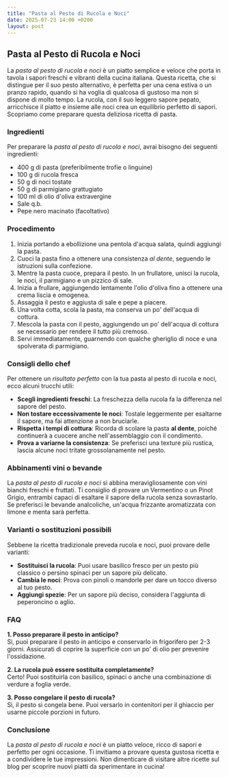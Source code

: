 ```yaml
---
title: "Pasta al Pesto di Rucola e Noci"
date: 2025-07-23 14:00 +0200
layout: post
---
```


## Pasta al Pesto di Rucola e Noci

La *pasta al pesto di rucola e noci* è un piatto semplice e veloce che porta in tavola i sapori freschi e vibranti della cucina italiana. Questa ricetta, che si distingue per il suo pesto alternativo, è perfetta per una cena estiva o un pranzo rapido, quando si ha voglia di qualcosa di gustoso ma non si dispone di molto tempo. La rucola, con il suo leggero sapore pepato, arricchisce il piatto e insieme alle noci crea un equilibrio perfetto di sapori. Scopriamo come preparare questa deliziosa ricetta di pasta.

### Ingredienti

Per preparare la *pasta al pesto di rucola e noci*, avrai bisogno dei seguenti ingredienti:

- 400 g di pasta (preferibilmente trofie o linguine)
- 100 g di rucola fresca
- 50 g di noci tostate
- 50 g di parmigiano grattugiato
- 100 ml di olio d'oliva extravergine
- Sale q.b.
- Pepe nero macinato (facoltativo)

### Procedimento

1. Inizia portando a ebollizione una pentola d'acqua salata, quindi aggiungi la pasta.
2. Cuoci la pasta fino a ottenere una consistenza *al dente*, seguendo le istruzioni sulla confezione.
3. Mentre la pasta cuoce, prepara il pesto. In un frullatore, unisci la rucola, le noci, il parmigiano e un pizzico di sale.
4. Inizia a frullare, aggiungendo lentamente l'olio d'oliva fino a ottenere una crema liscia e omogenea.
5. Assaggia il pesto e aggiusta di sale e pepe a piacere.
6. Una volta cotta, scola la pasta, ma conserva un po' dell'acqua di cottura.
7. Mescola la pasta con il pesto, aggiungendo un po' dell'acqua di cottura se necessario per rendere il tutto più cremoso.
8. Servi immediatamente, guarnendo con qualche gheriglio di noce e una spolverata di parmigiano.

### Consigli dello chef

Per ottenere un *risultato perfetto* con la tua pasta al pesto di rucola e noci, ecco alcuni trucchi utili:

- **Scegli ingredienti freschi**: La freschezza della rucola fa la differenza nel sapore del pesto.
- **Non tostare eccessivamente le noci**: Tostale leggermente per esaltarne il sapore, ma fai attenzione a non bruciarle.
- **Rispetta i tempi di cottura**: Ricorda di scolare la pasta **al dente**, poiché continuerà a cuocere anche nell'assemblaggio con il condimento.
- **Prova a variarne la consistenza**: Se preferisci una texture più rustica, lascia alcune noci tritate grossolanamente nel pesto.

### Abbinamenti vini o bevande

La *pasta al pesto di rucola e noci* si abbina meravigliosamente con vini bianchi freschi e fruttati. Ti consiglio di provare un Vermentino o un Pinot Grigio, entrambi capaci di esaltare il sapore della rucola senza sovrastarlo. Se preferisci le bevande analcoliche, un'acqua frizzante aromatizzata con limone e menta sarà perfetta.

### Varianti o sostituzioni possibili

Sebbene la ricetta tradizionale preveda rucola e noci, puoi provare delle varianti:

- **Sostituisci la rucola**: Puoi usare basilico fresco per un pesto più classico o persino spinaci per un sapore più delicato.
- **Cambia le noci**: Prova con pinoli o mandorle per dare un tocco diverso al tuo pesto.
- **Aggiungi spezie**: Per un sapore più deciso, considera l'aggiunta di peperoncino o aglio.

### FAQ

**1. Posso preparare il pesto in anticipo?**  
Sì, puoi preparare il pesto in anticipo e conservarlo in frigorifero per 2-3 giorni. Assicurati di coprire la superficie con un po' di olio per prevenire l'ossidazione.

**2. La rucola può essere sostituita completamente?**  
Certo! Puoi sostituirla con basilico, spinaci o anche una combinazione di verdure a foglia verde.

**3. Posso congelare il pesto di rucola?**  
Sì, il pesto si congela bene. Puoi versarlo in contenitori per il ghiaccio per usarne piccole porzioni in futuro.

### Conclusione

La *pasta al pesto di rucola e noci* è un piatto veloce, ricco di sapori e perfetto per ogni occasione. Ti invitiamo a provare questa gustosa ricetta e a condividere le tue impressioni. Non dimenticare di visitare altre ricette sul blog per scoprire nuovi piatti da sperimentare in cucina!